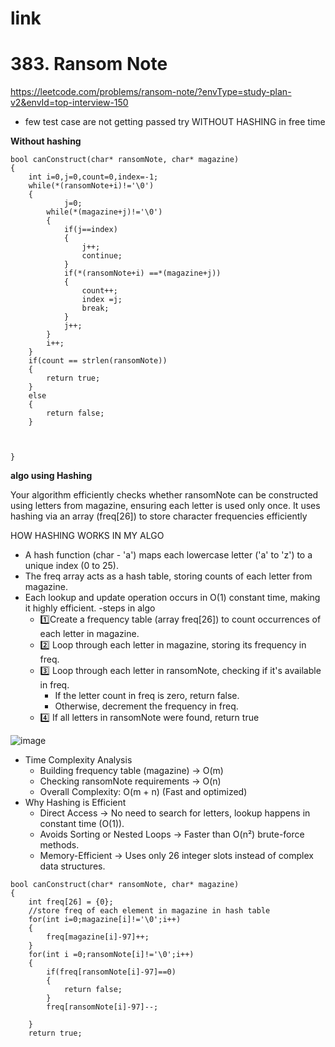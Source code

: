 # link #


# 383. Ransom Note #
https://leetcode.com/problems/ransom-note/?envType=study-plan-v2&envId=top-interview-150
  - few test case are not getting passed try WITHOUT HASHING in free time
    
**Without hashing**

```
bool canConstruct(char* ransomNote, char* magazine) 
{
    int i=0,j=0,count=0,index=-1;
    while(*(ransomNote+i)!='\0')
    {        
            j=0;
        while(*(magazine+j)!='\0')
        {
            if(j==index)
            {
                j++;
                continue;
            }
            if(*(ransomNote+i) ==*(magazine+j))
            {
                count++;
                index =j;
                break;
            }
            j++;
        }
        i++;
    }
    if(count == strlen(ransomNote))
    {
        return true;
    }
    else
    {
        return false;
    }
    

    
}
```
**algo using Hashing**

Your algorithm efficiently checks whether ransomNote can be constructed using letters from magazine, ensuring each letter is used only once. It uses hashing via an array (freq[26]) to store character frequencies efficiently

HOW HASHING WORKS IN MY ALGO
- A hash function (char - 'a') maps each lowercase letter ('a' to 'z') to a unique index (0 to 25).
- The freq array acts as a hash table, storing counts of each letter from magazine.
- Each lookup and update operation occurs in O(1) constant time, making it highly efficient.
-steps in algo
  - 1️⃣Create a frequency table (array freq[26]) to count occurrences of each letter in magazine.
  - 2️⃣ Loop through each letter in magazine, storing its frequency in freq.
  - 3️⃣ Loop through each letter in ransomNote, checking if it's available in freq.
      - If the letter count in freq is zero, return false.
      - Otherwise, decrement the frequency in freq.
  - 4️⃣ If all letters in ransomNote were found, return true
  
![image](https://github.com/user-attachments/assets/f2aec970-c7e1-4a6b-958c-3dc2abc12c7e)

 - Time Complexity Analysis
    - Building frequency table (magazine) → O(m)
    - Checking ransomNote requirements → O(n)
    - Overall Complexity: O(m + n) (Fast and optimized)
- Why Hashing is Efficient
  - Direct Access → No need to search for letters, lookup happens in constant time (O(1)).
  - Avoids Sorting or Nested Loops → Faster than O(n²) brute-force methods.
  - Memory-Efficient → Uses only 26 integer slots instead of complex data structures.


```
bool canConstruct(char* ransomNote, char* magazine) 
{
    int freq[26] = {0};
    //store freq of each element in magazine in hash table
    for(int i=0;magazine[i]!='\0';i++)
    {
        freq[magazine[i]-97]++;
    }
    for(int i =0;ransomNote[i]!='\0';i++)
    {
        if(freq[ransomNote[i]-97]==0)
        {
            return false;
        }
        freq[ransomNote[i]-97]--;
    
    }
    return true;
```
